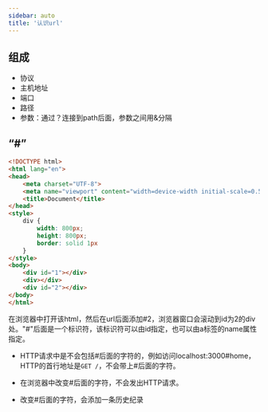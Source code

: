 ```yaml
---
sidebar: auto
title: '认识url'
---
```


## 组成

- 协议
- 主机地址
- 端口
- 路径
- 参数：通过？连接到path后面，参数之间用&分隔



## “#”

```html
<!DOCTYPE html>
<html lang="en">
<head>
	<meta charset="UTF-8">
	<meta name="viewport" content="width=device-width initial-scale=0.5">
	<title>Document</title>
</head>
<style>
	div {
		width: 800px;
		height: 800px;
		border: solid 1px
	}
</style>
<body>
	<div id="1"></div>
	<div></div>
	<div id="2"></div>
</body>
</html>
```

在浏览器中打开该html，然后在url后面添加#2，浏览器窗口会滚动到id为2的div处。"#"后面是一个标识符，该标识符可以由id指定，也可以由a标签的name属性指定。

- HTTP请求中是不会包括#后面的字符的，例如访问localhost:3000#home，HTTP的首行地址是`GET /`，不会带上#后面的字符。

- 在浏览器中改变#后面的字符，不会发出HTTP请求。
- 改变#后面的字符，会添加一条历史纪录